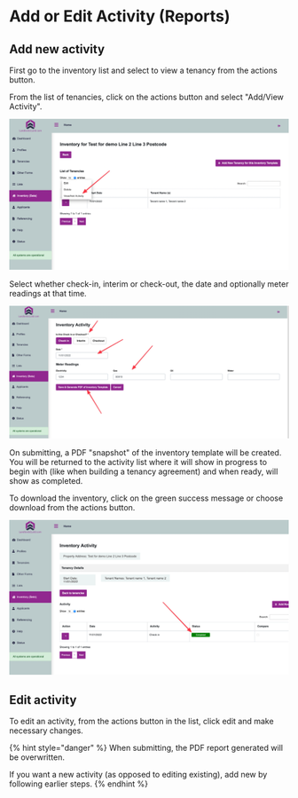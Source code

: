# Add or Edit Activity (Reports)

## Add new activity

First go to the inventory list and select to view a tenancy from the actions button.

From the list of tenancies, click on the actions button and select "Add/View Activity".

![](<../.gitbook/assets/CleanShot 2022-01-11 at 11.26.40@2x.png>)

Select whether check-in, interim or check-out, the date and optionally meter readings at that time.

![](<../.gitbook/assets/CleanShot 2022-01-11 at 11.32.27@2x.png>)

On submitting, a PDF "snapshot" of the inventory template will be created. You will be returned to the activity list where it will show in progress to begin with (like when building a tenancy agreement) and when ready, will show as completed.

To download the inventory, click on the green success message or choose download from the actions button.

![](<../.gitbook/assets/CleanShot 2022-01-11 at 11.33.06@2x.png>)

## Edit activity

To edit an activity, from the actions button in the list, click edit and make necessary changes.

{% hint style="danger" %}
When submitting, the PDF report generated will be overwritten.

If you want a new activity (as opposed to editing existing), add new by following earlier steps.
{% endhint %}
